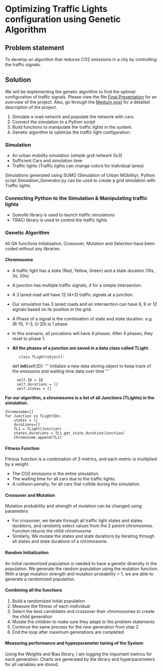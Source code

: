 # Optimizing Traffic Lights configuration using Genetic Algorithm
## 




## Problem statement 

To develop an algorithm that reduces CO2 emissions in a city by controlling the traffic signals.

## Solution

We will be implementing the genetic algorithm to find the optimal configuration of traffic signals.
Please view the file [Final Presentation](https://github.com/dharma9696/Traffic-Lights-Genetic-Algorithm/blob/main/Project%20Presentation.pptx) for an overview of the project.
Also, go through the [Medium post](https://medium.com/@rohit.dharma96/reducing-the-carbon-footprint-by-controlling-traffic-lights-7761758fec1a) for a detailed description of the project.

1. Simulate a road network and populate the network with cars.
2. Connect the simulation to a Python script 
3. Build functions to manipulate the traffic lights in the system.
4. Genetic algorithm to optimize the traffic light configuration.

### Simulation 

- An urban mobility simulation (simple grid network 5x3)
- Sufficient Cars and simulation time
- Traffic lights (Traffic lights can change colors for individual lanes)


Simulations generated using SUMO (Simulation of Urban MObility).
Python script Simulation_Generator.py can be used to create a grid simulation with Traffic lights.

### Connecting Python to the Simulation & Manipulating traffic lights

- Sumolib library is used to launch traffic simulations
- TRACi library is used to control the traffic lights


### Genetic Algorithm

 All GA functions Initalisation, Crossover, Mutation and Selection have been coded without any libraries.

#### Chromosome

- A traffic light has a state (Red, Yellow, Green) and a state duration (10s, 3s, 20s).
- A junction has multiple traffic signals, 4 for a simple intersection.
- A 3 laned road will have 12 (4*3) traffic signals at a junction.
- Our simulation has 3 laned roads and an intersection can have 6, 9 or 12 signals based on its position in the grid.
- A Phase of a signal is the combination of state and state duration. e.g. (R-10, Y-3, G-20) is 1 phase
- In this scenario, all juncations will have 4 phases. After 4 phases, they reset to phase 1.
- __All the phases of a junction are saved in a data class called TLight.__ 



         class TLight(object):
    def __init__(self,ID):
        '''
        Initialize a new data storing object to keep track of the
        emissions and waiting time data over time
        '''

        self.ID = ID
        self.durations = []
        self.states = []


__For our algorithm, a chromosome is a list of all Junctions (TLights) in the simulation.__
    

    Chromosome=[]
    for Junction in TLightIDs:
        states = []
        durations=[]
        TL1 = TLight(Junction)
        states,durations = TL1.get_state_duration(Junction)
        Chromosome.append(TL1) 
        


#### Fitness Function
        
Fitness function is a combination of 3 metrics, and each metric is multiplied by a weight.

- The CO2 emissions in the entire simulation.
- The waiting time for all cars due to the traffic lights.
- A collision penalty, for all cars that collide during the simulation.

#### Crossover and Mutation

Mutation probability and strength of mutation can be changed using parameters

- For crossover, we iterate through all traffic light states and states durations, and randomly select values from the 2 parent chromsomes. Function returns the child chromosome
- Similarly, We mutate the states and state durations by iterating through all states and state durations of a chromosome.

#### Random Initialization

An initial randomized population is needed to have a genetic diversity in the population.
We generate the random population using the mutation function. With a large mutation strength and mutation probability = 1, we are able to generate a randomized population.


#### Combining all the functions

1. Build a randomized initial population
2. Measure the fitness of each inidividual
3. Select the best candidates and crossover their chromosomes to create the child generation
4. Mutate the children to make sure they adapt to the problem statements
5. Continue the same process for the new generation from step 2
6. End the loop after maximum generations are completed

#### Measuring performance and hyperparameter tuning of the System

Using the Weights and Bias library, I am logging the important metrics for each generation.
Charts are generated by the library and hyperparameters for all variables are stored.